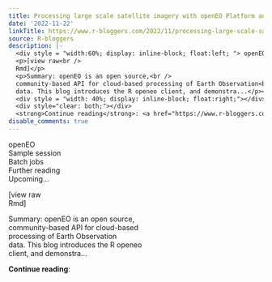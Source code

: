 ```yaml
---
title: Processing large scale satellite imagery with openEO Platform and R
date: '2022-11-22'
linkTitle: https://www.r-bloggers.com/2022/11/processing-large-scale-satellite-imagery-with-openeo-platform-and-r/
source: R-bloggers
description: |-
  <div style = "width:60%; display: inline-block; float:left; "> openEO<br /> Sample session<br /> Batch jobs<br /> Further reading<br /> Upcoming…</p>
  <p>[view raw<br />
  Rmd]</p>
  <p>Summary: openEO is an open source,<br />
  community-based API for cloud-based processing of Earth Observation<br />
  data. This blog introduces the R openeo client, and demonstra...</p></div>
  <div style = "width: 40%; display: inline-block; float:right;"></div>
  <div style="clear: both;"></div>
  <strong>Continue reading</strong>: <a href="https://www.r-bloggers.com/2022/11/processing-large-scale-satellite-imagery-with-openeo- ...
disable_comments: true
---
```

<div style = "width:60%; display: inline-block; float:left; "> openEO<br /> Sample session<br /> Batch jobs<br /> Further reading<br /> Upcoming…</p>
<p>[view raw<br />
Rmd]</p>
<p>Summary: openEO is an open source,<br />
community-based API for cloud-based processing of Earth Observation<br />
data. This blog introduces the R openeo client, and demonstra...</p></div>
<div style = "width: 40%; display: inline-block; float:right;"></div>
<div style="clear: both;"></div>
<strong>Continue reading</strong>: <a href="https://www.r-bloggers.com/2022/11/processing-large-scale-satellite-imagery-with-openeo- ...